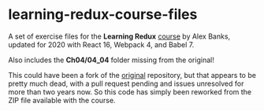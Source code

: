 # learning-redux-course-files

A set of exercise files for the **Learning Redux** [course](https://www.linkedin.com/learning/learning-redux) by Alex Banks, updated for 2020 with React 16, Webpack 4, and Babel 7.

Also includes the **Ch04/04_04** folder missing from the original!

This could have been a fork of the [original](https://github.com/MoonTahoe/ski-day-counter-redux) repository, but that appears to be pretty much dead, with a pull request pending and issues unresolved for more than two years now. So this code has simply been reworked from the ZIP file available with the course.
